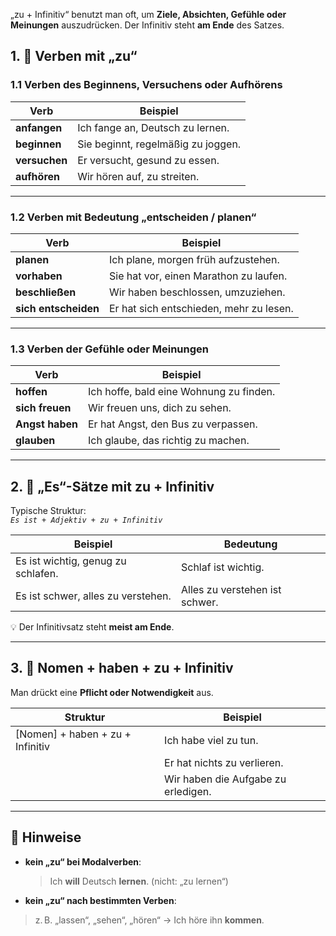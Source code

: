 „zu + Infinitiv“ benutzt man oft, um **Ziele, Absichten, Gefühle oder Meinungen** auszudrücken. Der Infinitiv steht **am Ende** des Satzes.

## 1. 🔹 Verben mit „zu“

### 1.1 Verben des Beginnens, Versuchens oder Aufhörens

| Verb          | Beispiel                           |
| ------------- | ---------------------------------- |
| **anfangen**  | Ich fange an, Deutsch zu lernen.   |
| **beginnen**  | Sie beginnt, regelmäßig zu joggen. |
| **versuchen** | Er versucht, gesund zu essen.      |
| **aufhören**  | Wir hören auf, zu streiten.        |

---

### 1.2 Verben mit Bedeutung „entscheiden / planen“

| Verb                 | Beispiel                                |
| -------------------- | --------------------------------------- |
| **planen**           | Ich plane, morgen früh aufzustehen.     |
| **vorhaben**         | Sie hat vor, einen Marathon zu laufen.  |
| **beschließen**      | Wir haben beschlossen, umzuziehen.      |
| **sich entscheiden** | Er hat sich entschieden, mehr zu lesen. |

---

### 1.3 Verben der Gefühle oder Meinungen

| Verb            | Beispiel                                |
| --------------- | --------------------------------------- |
| **hoffen**      | Ich hoffe, bald eine Wohnung zu finden. |
| **sich freuen** | Wir freuen uns, dich zu sehen.          |
| **Angst haben** | Er hat Angst, den Bus zu verpassen.     |
| **glauben**     | Ich glaube, das richtig zu machen.      |

---

## 2. 🔸 „Es“-Sätze mit zu + Infinitiv

Typische Struktur:  
*`Es ist + Adjektiv + zu + Infinitiv`*

| Beispiel                        | Bedeutung                          |
|---------------------------------|-------------------------------------|
| Es ist wichtig, genug zu schlafen. | Schlaf ist wichtig.             |
| Es ist schwer, alles zu verstehen. | Alles zu verstehen ist schwer. |

💡 Der Infinitivsatz steht **meist am Ende**.

---

## 3. 🔹 Nomen + haben + zu + Infinitiv

Man drückt eine **Pflicht oder Notwendigkeit** aus.

| Struktur         | Beispiel                                  |
|------------------|-------------------------------------------|
| [Nomen] + haben + zu + Infinitiv | Ich habe viel zu tun.      |
|                    | Er hat nichts zu verlieren.              |
|                    | Wir haben die Aufgabe zu erledigen.      |

---

## 🧠 Hinweise

- **kein „zu“ bei Modalverben**:  
  > Ich **will** Deutsch **lernen**. (nicht: „zu lernen“)

- **kein „zu“ nach bestimmten Verben**:  
 >    z. B. „lassen“, „sehen“, „hören“ → Ich höre ihn **kommen**.

